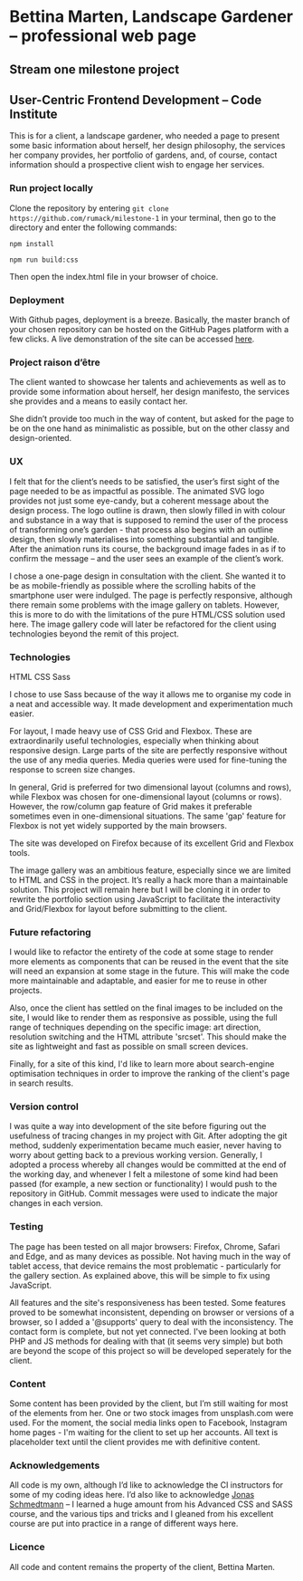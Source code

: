 # Bettina Marten, Landscape Gardener – professional web page

## Stream one milestone project
## User-Centric Frontend Development – Code Institute

This is for a client, a landscape gardener, who needed a page to present some basic information about herself, her design philosophy, the services her company provides, her portfolio of gardens, and, of course, contact information should a prospective client wish to engage her services.

### Run project locally

Clone the repository by entering `git clone https://github.com/rumack/milestone-1` in your terminal, then go to the directory and enter the following commands:

`npm install`

`npm run build:css`

Then open the index.html file in your browser of choice.

### Deployment

With Github pages, deployment is a breeze. Basically, the master branch of your chosen repository can be hosted on the GitHub Pages platform with a few clicks. A live demonstration of the site can be accessed [here](https://rumack.github.io/milestone-1). 

### Project raison d’être

The client wanted to showcase her talents and achievements as well as to provide some information about herself, her design manifesto, the services she provides and a means to easily contact her.

She didn’t provide too much in the way of content, but asked for the page to be on the one hand as minimalistic as possible, but on the other classy and design-oriented.

### UX

I felt that for the client’s needs to be satisfied, the user’s first sight of the page needed to be as impactful as possible. The animated SVG logo provides not just some eye-candy, but a coherent message about the design process. The logo outline is drawn, then slowly filled in with colour and substance in a way that is supposed to remind the user of the process of transforming one’s garden - that process also begins with an outline design, then slowly materialises into something substantial and tangible. After the animation runs its course, the background image fades in as if to confirm the message – and the user sees an example of the client’s work.

I chose a one-page design in consultation with the client. She wanted it to be as mobile-friendly as possible where the scrolling habits of the smartphone user were indulged. The page is perfectly responsive, although there remain some problems with the image gallery on tablets. However, this is more to do with the limitations of the pure HTML/CSS solution used here. The image gallery code will later be refactored for the client using technologies beyond the remit of this project.

### Technologies

HTML
CSS
Sass

I chose to use Sass because of the way it allows me to organise my code in a neat and accessible way. It made development and experimentation much easier.

For layout, I made heavy use of CSS Grid and Flexbox. These are extraordinarily useful technologies, especially when thinking about responsive design. Large parts of the site are perfectly responsive without the use of any media queries. Media queries were used for fine-tuning the response to screen size changes.

In general, Grid is preferred for two dimensional layout (columns and rows), while Flexbox was chosen for one-dimensional layout (columns or rows). However, the row/column gap feature of Grid makes it preferable sometimes even in one-dimensional situations. The same 'gap' feature for Flexbox is not yet widely supported by the main browsers.

The site was developed on Firefox because of its excellent Grid and Flexbox tools.

The image gallery was an ambitious feature, especially since we are limited to HTML and CSS in the project. It’s really a hack more than a maintainable solution. This project will remain here but I will be cloning it in order to rewrite the portfolio section using JavaScript to facilitate the interactivity and Grid/Flexbox for layout before submitting to the client.

### Future refactoring

I would like to refactor the entirety of the code at some stage to render more elements as components that can be reused in the event that the site will need an expansion at some stage in the future. This will make the code more maintainable and adaptable, and easier for me to reuse in other projects.

Also, once the client has settled on the final images to be included on the site, I would like to render them as responsive as possible, using the full range of techniques depending on the specific image: art direction, resolution switching and the HTML attribute 'srcset'. This should make the site as lightweight and fast as possible on small screen devices.

Finally, for a site of this kind, I'd like to learn more about search-engine optimisation techniques in order to improve the ranking of the client's page in search results.

### Version control

I was quite a way into development of the site before figuring out the usefulness of tracing changes in my project with Git. After adopting the git method, suddenly experimentation became much easier, never having to worry about getting back to a previous working version. Generally, I adopted a process whereby all changes would be committed at the end of the working day, and whenever I felt a milestone of some kind had been passed (for example, a new section or functionality) I would push to the repository in GitHub. Commit messages were used to indicate the major changes in each version.

### Testing

The page has been tested on all major browsers: Firefox, Chrome, Safari and Edge, and as many devices as possible. Not having much in the way of tablet access, that device remains the most problematic - particularly for the gallery section. As explained above, this will be simple to fix using JavaScript. 

All features and the site's responsiveness has been tested. Some features proved to be somewhat inconsistent, depending on browser or versions of a browser, so I added a '@supports' query to deal with the inconsistency. The contact form is complete, but not yet connected. I've been looking at both PHP and JS methods for dealing with that (it seems very simple) but both are beyond the scope of this project so will be developed seperately for the client.

### Content

Some content has been provided by the client, but I’m still waiting for most of the elements from her. One or two stock images from unsplash.com were used. For the moment, the social media links open to Facebook, Instagram home pages - I'm waiting for the client to set up her accounts. All text is placeholder text until the client provides me with definitive content.

### Acknowledgements

All code is my own, although I’d like to acknowledge the CI instructors for some of my coding ideas here. I’d also like to acknowledge [Jonas Schmedtmann](http://codingheroes.io/) – I learned a huge amount from his Advanced CSS and SASS course, and the various tips and tricks and I gleaned from his excellent course are put into practice in a range of different ways here.

### Licence

All code and content remains the property of the client, Bettina Marten.

